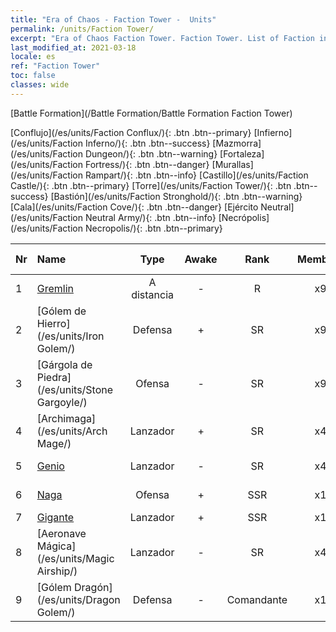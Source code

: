 ```yaml
---
title: "Era of Chaos - Faction Tower -  Units"
permalink: /units/Faction Tower/
excerpt: "Era of Chaos Faction Tower. Faction Tower. List of Faction in Era of Chaos"
last_modified_at: 2021-03-18
locale: es
ref: "Faction Tower"
toc: false
classes: wide
---
```

  [Battle Formation](/Battle Formation/Battle Formation Faction Tower)

 [Conflujo](/es/units/Faction Conflux/){: .btn .btn--primary} [Infierno](/es/units/Faction Inferno/){: .btn .btn--success} [Mazmorra](/es/units/Faction Dungeon/){: .btn .btn--warning} [Fortaleza](/es/units/Faction Fortress/){: .btn .btn--danger} [Murallas](/es/units/Faction Rampart/){: .btn .btn--info} [Castillo](/es/units/Faction Castle/){: .btn .btn--primary} [Torre](/es/units/Faction Tower/){: .btn .btn--success} [Bastión](/es/units/Faction Stronghold/){: .btn .btn--warning} [Cala](/es/units/Faction Cove/){: .btn .btn--danger} [Ejército Neutral](/es/units/Faction Neutral Army/){: .btn .btn--info} [Necrópolis](/es/units/Faction Necropolis/){: .btn .btn--primary} 

  | Nr |         Name        |   Type   | Awake |    Rank   |   Members     |  Stars  | Exclusive | Attack  |     HP    |  Awaken Name  |
  |:---|:--------------------|:--------:|:-----:|:---------:|:-------------:|:-------:|:---------:|:-------:|:---------:|:--------------|
  | 1 | [Gremlin](/es/units/Gremlin/) | A distancia | - | R | x9 | <i class="fas fa-star"/> | - | 84.4 | 645 |   -   |
  | 2 | [Gólem de Hierro](/es/units/Iron Golem/) | Defensa | + | SR | x9 | <i class="fas fa-star"/><i class="fas fa-star"/> | - | 151.4 | 1850 |  Gólem de Oro  |
  | 3 | [Gárgola de Piedra](/es/units/Stone Gargoyle/) | Ofensa | - | SR | x9 | <i class="fas fa-star"/><i class="fas fa-star"/> | - | 48.0 | 300 |    |
  | 4 | [Archimaga](/es/units/Arch Mage/) | Lanzador | + | SR | x4 | <i class="fas fa-star"/><i class="fas fa-star"/> | - | 54.6 | 1324 |  Archimaga  |
  | 5 | [Genio](/es/units/Genie/) | Lanzador | - | SR | x4 | <i class="fas fa-star"/><i class="fas fa-star"/><i class="fas fa-star"/> | - | 102.6 | 662 |  Genio Maestra  |
  | 6 | [Naga](/es/units/Naga/) | Ofensa | + | SSR | x1 | <i class="fas fa-star"/><i class="fas fa-star"/><i class="fas fa-star"/> | + | 79.4 | 811 |  Naga Reina  |
  | 7 | [Gigante](/es/units/Giant/) | Lanzador | + | SSR | x1 | <i class="fas fa-star"/><i class="fas fa-star"/><i class="fas fa-star"/> | - | 792.0 | 5431 |  Titán  |
  | 8 | [Aeronave Mágica](/es/units/Magic Airship/) | Lanzador | - | SR | x4 | <i class="fas fa-star"/><i class="fas fa-star"/><i class="fas fa-star"/> | - | 208.5 | 1715 |   -   |
  | 9 | [Gólem Dragón](/es/units/Dragon Golem/) | Defensa | - | Comandante | x1 | <i class="fas fa-star"/><i class="fas fa-star"/><i class="fas fa-star"/> | - | 396.0 | 9616 |   -   |
